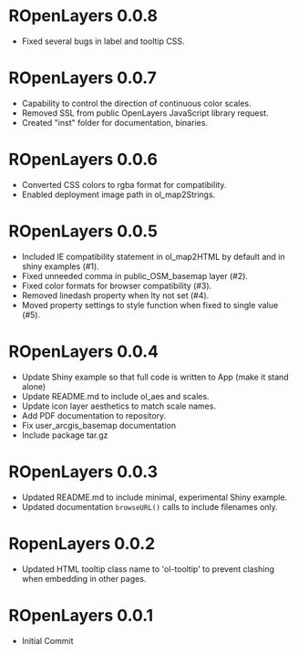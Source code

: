 # ROpenLayers 0.0.8

* Fixed several bugs in label and tooltip CSS.

# ROpenLayers 0.0.7

* Capability to control the direction of continuous color scales.
* Removed SSL from public OpenLayers JavaScript library request.
* Created "inst" folder for documentation, binaries.

# ROpenLayers 0.0.6

* Converted CSS colors to rgba format for compatibility.
* Enabled deployment image path in ol_map2Strings.


# ROpenLayers 0.0.5

* Included IE compatibility statement in ol_map2HTML by default and in shiny examples (#1).
* Fixed unneeded comma in public_OSM_basemap layer (#2).
* Fixed color formats for browser compatibility (#3).
* Removed linedash property when lty not set (#4).
* Moved property settings to style function when fixed to single value (#5).

# ROpenLayers 0.0.4

* Update Shiny example so that full code is written to App (make it stand alone)
* Update README.md to include ol_aes and scales.
* Update icon layer aesthetics to match scale names.
* Add PDF documentation to repository.
* Fix user_arcgis_basemap documentation
* Include package tar.gz

# ROpenLayers 0.0.3

* Updated README.md to include minimal, experimental Shiny example.
* Updated documentation `browseURL()` calls to include filenames only.

# RopenLayers 0.0.2

* Updated HTML tooltip class name to 'ol-tooltip' to prevent clashing when embedding in other pages.

# ROpenLayers 0.0.1

* Initial Commit